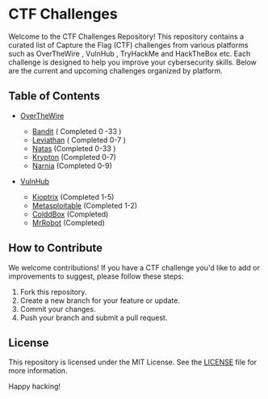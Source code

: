 # CTF Challenges

Welcome to the CTF Challenges Repository! This repository contains a curated list of Capture the Flag (CTF) challenges from various platforms such as OverTheWire , VulnHub , TryHackMe and HackTheBox etc. Each challenge is designed to help you improve your cybersecurity skills. Below are the current and upcoming challenges organized by platform.

## Table of Contents

- [OverTheWire](/OverTheWire/)
  - [Bandit](/OverTheWire/Bandit/) ( Completed 0 -33 )
  - [Leviathan](/OverTheWire/Leviathan/) ( Completed 0-7 )
  - [Natas](/OverTheWire/Natas/) (Completed 0-33 )
  - [Krypton](/OverTheWire/Krypton/) (Completed 0-7)
  - [Narnia](/OverTheWire/Narnia/) (Completed 0-9)
  
- [VulnHub](/VulnHub/)
  - [Kioptrix](</VulnHub/Kioptrix%20(1-5)/>) (Completed 1-5)
  - [Metasploitable](</VulnHub/Metaspolitable%20(1-2)/>) (Completed 1-2)
  - [ColddBox](/VulnHub/ColddBox/) (Completed)
  - [MrRobot](/VulnHub/MrRobot/) (Completed)

## How to Contribute

We welcome contributions! If you have a CTF challenge you'd like to add or improvements to suggest, please follow these steps:

1. Fork this repository.
2. Create a new branch for your feature or update.
3. Commit your changes.
4. Push your branch and submit a pull request.

## License

This repository is licensed under the MIT License. See the [LICENSE](LICENSE) file for more information.

Happy hacking!
